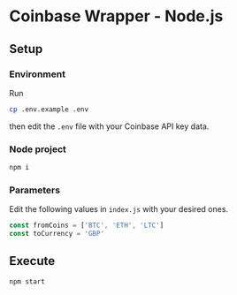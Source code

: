 # Coinbase Wrapper - Node.js

## Setup

### Environment

Run

```bash
cp .env.example .env
```

then edit the `.env` file with your Coinbase API key data.

### Node project

```bash
npm i
```

### Parameters

Edit the following values in `index.js` with your desired ones.

```javascript
const fromCoins = ['BTC', 'ETH', 'LTC']
const toCurrency = 'GBP'
```

## Execute

```bash
npm start
```